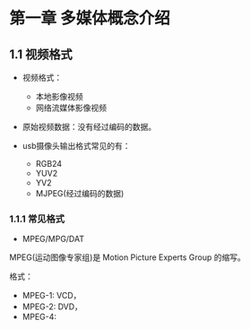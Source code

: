 # 第一章 多媒体概念介绍

## 1.1 视频格式

- 视频格式：
   - 本地影像视频
   - 网络流媒体影像视频

- 原始视频数据：没有经过编码的数据。

- usb摄像头输出格式常见的有：
   - RGB24
   - YUV2
   - YV2
   - MJPEG(经过编码的数据)
   
### 1.1.1 常见格式

- MPEG/MPG/DAT

MPEG(运动图像专家组)是 Motion Picture Experts Group 的缩写。

格式：
- MPEG-1: VCD，
- MPEG-2: DVD，
- MPEG-4:
